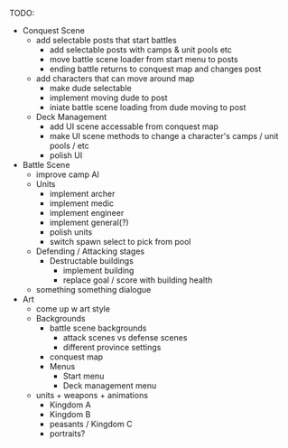 TODO:
* Conquest Scene
  * add selectable posts that start battles
    * add selectable posts with camps & unit pools etc
    * move battle scene loader from start menu to posts
    * ending battle returns to conquest map and changes post
  * add characters that can move around map
    * make dude selectable
    * implement moving dude to post
    * iniate battle scene loading from dude moving to post
  * Deck Management
    * add UI scene accessable from conquest map
    * make UI scene methods to change a character's camps / unit pools / etc
    * polish UI
* Battle Scene
  * improve camp AI
  * Units
    * implement archer
    * implement medic
    * implement engineer
    * implement general(?)
    * polish units
    * switch spawn select to pick from pool
  * Defending / Attacking stages
    * Destructable buildings
      * implement building
      * replace goal / score with building health
  * something something dialogue
* Art
  * come up w art style
  * Backgrounds
    * battle scene backgrounds
      * attack scenes vs defense scenes
      * different province settings
    * conquest map
    * Menus
      * Start menu
      * Deck management menu
  * units + weapons + animations
      * Kingdom A
      * Kingdom B
      * peasants / Kingdom C
      * portraits?
